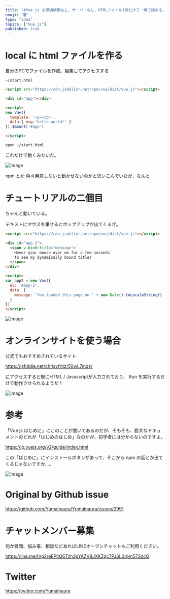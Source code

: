 ```yaml
---
title: "#Vue js を環境構築なし、サーバーなし、HTMLファイル1個だけで一瞬で始める、動かす。 (初心者向けチュートリアルを始めたい)"
emoji: "🖥"
type: "idea"
topics: ["Vue.js"]
published: true
---
```


# local に html ファイルを作る

自分のPCでファイルを作成、編集してアクセスする


`~/start.html`

```html
<script src="https://cdn.jsdelivr.net/npm/vue/dist/vue.js"></script>

<div id="app"></div>

<script>
new Vue({
  template: '<p></p>',
  data:{ msg:'hello world!' }
}).$mount('#app')

</script>
```

`open ~/start.html`

これだけで動くみたいだ。

![image](https://user-images.githubusercontent.com/13635059/74581495-53374600-4ff3-11ea-8202-fed5ce98634c.png)


npm とか 色々用意しないと動かせないのかと思いこんでいたが、なんと

# チュートリアルの二個目

ちゃんと動いている。

テキストにマウスを乗せるとポップアップが出てくるぜ。


```html
<script src="https://cdn.jsdelivr.net/npm/vue/dist/vue.js"></script>

<div id="app-2">
  <span v-bind:title="message">
    Hover your mouse over me for a few seconds
    to see my dynamically bound title!
  </span>
</div>

<script>
var app2 = new Vue({
  el: '#app-2',
  data: {
    message: 'You loaded this page on ' + new Date().toLocaleString()
  }
})
</script> 
```

![image](https://user-images.githubusercontent.com/13635059/74581659-14a28b00-4ff5-11ea-946b-771fcdb30c76.png)

# オンラインサイトを使う場合

公式でもおすすめされているサイト

https://jsfiddle.net/chrisvfritz/50wL7mdz/

にアクセスすると既にHTML / Javascriptが入力されており、 Run を実行するだけで動作させられるようだ！


![image](https://user-images.githubusercontent.com/13635059/74581545-0acc5800-4ff4-11ea-87f5-dcecdf4f0f17.png)

# 参考

「Vue js はじめに」にこのことが書いてあるのだが、そもそも、膨大なドキュメントのどれが「はじめのはじめ」なのかが、初学者には分からないのですよ。

https://jp.vuejs.org/v2/guide/index.html

この「はじめに」にインストールボタンがあって、そこから npm の話とか出てくるじゃないですか…。

![image](https://user-images.githubusercontent.com/13635059/74581583-744c6680-4ff4-11ea-8dd0-88a04c172b4e.png)



# Original by Github issue

https://github.com/YumaInaura/YumaInaura/issues/2991








<!-- Update From Qiita API -->

# チャットメンバー募集


何か質問、悩み事、相談などあればLINEオープンチャットもご利用ください。

https://line.me/ti/g2/eEPltQ6Tzh3pYAZV8JXKZqc7PJ6L0rpm573dcQ





# Twitter


https://twitter.com/YumaInaura


<!-- Update From Qiita API -->


